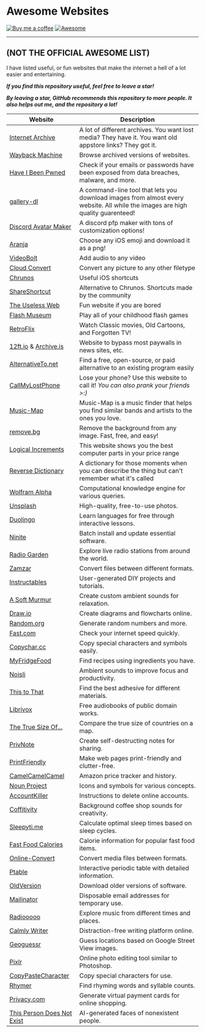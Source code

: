 Awesome Websites
===
[![Buy me a coffee](https://img.shields.io/badge/Buy%20me%20a%20coffee-048754?logo=buymeacoffee)](buymeacoffee.com/luhh)
[![Awesome](https://jaywcjlove.github.io/sb/ico/awesome.svg)](https://github.com/sindresorhus/awesome)

----
## **(NOT THE OFFICIAL AWESOME LIST)** 

I have listed useful, or fun websites that make the internet a hell of a lot easier and entertaining.

***If you find this repository useful, feel free to leave a star!***

***By leaving a star, GitHub recommends this repository to more people. It also helps out me, and the repository a lot!***

| Website | Description |
| --- | --- |
| [Internet Archive](https://archive.org/) | A lot of different archives. You want lost media? They have it. You want old appstore links? They got it. |
| [Wayback Machine](https://web.archive.org/) | Browse archived versions of websites. |
| [Have I Been Pwned](https://haveibeenpwned.com) | Check if your emails or passwords have been exposed from data breaches, malware, and more. |
| [gallery-dl](https://github.com/mikf/gallery-dl) | A command-line tool that lets you download images from almost every website. All while the images are high quality guarenteed! |
| [Discord Avatar Maker](https://discord-avatar-maker.app) | A discord pfp maker with tons of customization options! |
| [Aranja](https://emoji.aranja.com) | Choose any iOS emoji and download it as a png! |
| [VideoBolt](https://videobolt.net/simple-video-tools/add-audio) | Add audio to any video |
| [Cloud Convert](https://cloudconvert.com/) | Convert any picture to any other filetype |
| [Chrunos](https://chrunos.com/category/shortcuts/) | Useful iOS shortcuts |
| [ShareShortcut](https://shareshortcuts.com/) | Alternative to Chrunos. Shortcuts made by the community |
| [The Useless Web](https://theuselessweb.com/) | Fun website if you are bored |
| [Flash Museum](https://flashmuseum.org/) | Play all of your childhood flash games |
| [RetroFlix](https://retroflix.org) | Watch Classic movies, Old Cartoons, and Forgotten TV! |
| [12ft.io](https://12ft.io) & [Archive.is](https://Archive.is) | Website to bypass most paywalls in news sites, etc. |
| [AlternativeTo.net](https://AlternativeTo.net) | Find a free, open-source, or paid alternative to an existing program easily |
| [CallMyLostPhone](https://callmylostphone.com/) | Lose your phone? Use this website to call it! *You can also prank your friends >:)* |
| [Music-Map](https://www.music-map.com/) | Music-Map is a music finder that helps you find similar bands and artists to the ones you love. |
| [remove.bg](https://remove.bg) | Remove the background from any image. Fast, free, and easy! 
| [Logical Increments](https://logicalincrements.com) | This website shows you the best computer parts in your price range |
| [Reverse Dictionary](https://www.onelook.com/reverse-dictionary.shtml) | A dictionary for those moments when you can describe the thing but can't remember what it's called |
| [Wolfram Alpha](https://www.wolframalpha.com/) | Computational knowledge engine for various queries. |
| [Unsplash](https://www.wolframalpha.com/) | High-quality, free-to-use photos. |
| [Duolingo](https://www.duolingo.com/) | Learn languages for free through interactive lessons. |
| [Ninite](https://ninite.com/) | Batch install and update essential software. |
| [Radio Garden](http://radio.garden/) | Explore live radio stations from around the world. |
| [Zamzar](https://www.zamzar.com/) | Convert files between different formats. |
| [Instructables](https://www.instructables.com/) | User-generated DIY projects and tutorials. |
| [A Soft Murmur](https://asoftmurmur.com/) | Create custom ambient sounds for relaxation. |
| [Draw.io](https://app.diagrams.net/) | Create diagrams and flowcharts online. |
| [Random.org](https://www.random.org/) | Generate random numbers and more. |
| [Fast.com](https://fast.com/) | Check your internet speed quickly. |
| [Copychar.cc](https://www.copychar.cc/) | Copy special characters and symbols easily. |
| [MyFridgeFood](http://www.myfridgefood.com/) | Find recipes using ingredients you have. |
| [Noisli](https://www.noisli.com/) | Ambient sounds to improve focus and productivity. |
| [This to That](http://www.thistothat.com/) | Find the best adhesive for different materials. |
| [Librivox](https://librivox.org/) | Free audiobooks of public domain works. |
| [The True Size Of...](https://thetruesize.com/) | Compare the true size of countries on a map. |
| [PrivNote](https://privnote.com/) | Create self-destructing notes for sharing. |
| [PrintFriendly](https://www.printfriendly.com/) | Make web pages print-friendly and clutter-free. |
| [CamelCamelCamel](https://camelcamelcamel.com/) | Amazon price tracker and history. |
| [Noun Project](https://thenounproject.com/) | Icons and symbols for various concepts. |
| [AccountKiller](https://www.accountkiller.com/) | Instructions to delete online accounts. |
| [Coffitivity](https://coffitivity.com/) | Background coffee shop sounds for creativity. |
| [Sleepyti.me](https://sleepyti.me/) | Calculate optimal sleep times based on sleep cycles. |
| [Fast Food Calories](https://fastfoodcalories.com/) | Calorie information for popular fast food items. |
| [Online-Convert](https://www.online-convert.com/) | Convert media files between formats. |
| [Ptable](https://ptable.com/) | Interactive periodic table with detailed information. |
| [OldVersion](https://www.oldversion.com/) | Download older versions of software. |
| [Mailinator](https://www.mailinator.com/) | Disposable email addresses for temporary use. |
| [Radiooooo](http://radiooooo.com/) | Explore music from different times and places. |
| [Calmly Writer](https://www.calmlywriter.com/) | Distraction-free writing platform online. |
| [Geoguessr](https://www.geoguessr.com/) | Guess locations based on Google Street View images. |
| [Pixlr](https://pixlr.com/) | Online photo editing tool similar to Photoshop. |
| [CopyPasteCharacter](https://www.copypastecharacter.com/) | Copy special characters for use. |
| [Rhymer](http://www.rhymer.com/) | Find rhyming words and syllable counts. |
| [Privacy.com](https://privacy.com/) | Generate virtual payment cards for online shopping. |
| [This Person Does Not Exist](https://thispersondoesnotexist.com/) | AI-generated faces of nonexistent people. |



